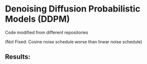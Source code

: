 # Denoising Diffusion Probabilistic Models (DDPM)

Code modified from different repositories

(Not Fixed: Cosine noise schedule worse than linear noise schedule)


## Results:





